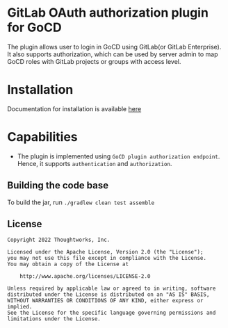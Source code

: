 # GitLab OAuth authorization plugin for GoCD

The plugin allows user to login in GoCD using GitLab(or GitLab Enterprise). It also supports authorization, which can be used by server admin to map GoCD roles with GitLab projects or groups with access level.

# Installation

Documentation for installation is available [here](INSTALL.md)

# Capabilities

* The plugin is implemented using `GoCD plugin authorization endpoint`. Hence, it supports `authentication` and `authorization`.

## Building the code base

To build the jar, run `./gradlew clean test assemble`

## License

```plain
Copyright 2022 Thoughtworks, Inc.

Licensed under the Apache License, Version 2.0 (the "License");
you may not use this file except in compliance with the License.
You may obtain a copy of the License at

    http://www.apache.org/licenses/LICENSE-2.0

Unless required by applicable law or agreed to in writing, software
distributed under the License is distributed on an "AS IS" BASIS,
WITHOUT WARRANTIES OR CONDITIONS OF ANY KIND, either express or implied.
See the License for the specific language governing permissions and
limitations under the License.
```
